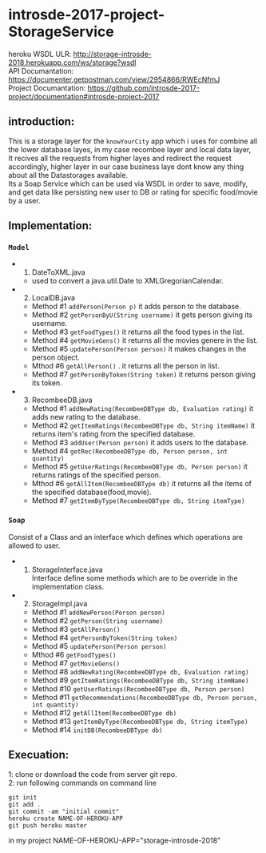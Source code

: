 # introsde-2017-project-StorageService

heroku WSDL ULR: http://storage-introsde-2018.herokuapp.com/ws/storage?wsdl  
API Documantation: https://documenter.getpostman.com/view/2954866/RWEcNfmJ  
Project Documantation: https://github.com/introsde-2017-project/documentation#introsde-project-2017  

## introduction:
This is a storage layer for the `knowYourCity` app which i uses for combine all the lower database layes, in my case recombee layer and local data layer,  
It recives all the requests from higher layes and redirect the request accordingly, higher layer in our case business laye dont know any thing about all the Datastorages available.  
Its a Soap Service which can be used via WSDL in order to save, modify, and get data like persisting new user to DB or rating for specific food/movie by a user.  

## Implementation:  
### `Model` 

 * 1. DateToXML.java    
   * used to convert a java.util.Date to XMLGregorianCalendar.
 * 2. LocalDB.java    
   * Method #1 `addPerson(Person p)`  it adds person to the database.    
   * Method #2 `getPersonByU(String username)` it gets person giving its username.  
   * Method #3 `getFoodTypes()` it returns all the food types in the list.  
   * Method #4 `getMovieGens()` it returns all the movies genere in the list.  
   * Method #5 `updatePerson(Person person)` it makes changes in the person object.  
   * Mthod  #6 `getAllPerson()` . it returns all the person in list.  
   * Method #7 `getPersonByToken(String token)` it returns person giving its token.  
 * 3. RecombeeDB.java   
   * Method #1 `addNewRating(RecombeeDBType db, Evaluation rating)` it adds new rating to the database.      
   * Method #2 `getItemRatings(RecombeeDBType db, String itemName)` it returns item's rating from the specified database.  
   * Method #3 `addUser(Person person)` it adds users to the database.   
   * Method #4 `getRec(RecombeeDBType db, Person person, int quantity)`    
   * Method #5 `getUserRatings(RecombeeDBType db, Person person)` it returns ratings of the specified person.    
   * Mthod  #6 `getAllItem(RecombeeDBType db)` it returns all the items of the specified database(food,movie).  
   * Method #7 `getItemByType(RecombeeDBType db, String itemType)`   
    
### `Soap` 
  Consist of a Class and an interface which defines which operations are allowed to user.  
 * 1. StorageInterface.java  
  Interface define some methods which are to be override in the implementation class.  
 * 2. StorageImpl.java
   * Method #1  `addNewPerson(Person person)`        
   * Method #2  `getPerson(String username)`   
   * Method #3  `getAllPerson()`     
   * Method #4  `getPersonByToken(String token)`      
   * Method #5  `updatePerson(Person person)`      
   * Mthod  #6  `getFoodTypes()`  
   * Method #7  `getMovieGens()`   
   * Method #8  `addNewRating(RecombeeDBType db, Evaluation rating)`  
   * Method #9  `getItemRatings(RecombeeDBType db, String itemName)`   
   * Method #10 `getUserRatings(RecombeeDBType db, Person person)`  
   * Method #11 `getRecommendations(RecombeeDBType db, Person person, int quantity) `  
   * Method #12 `getAllItem(RecombeeDBType db)`  
   * Method #13 `getItemByType(RecombeeDBType db, String itemType)`  
   * Method #14 `initDB(RecombeeDBType db)`  

## Execuation:
1: clone or download the code from server git repo.  
2: run following commands on command line   
```
git init
git add .
git commit -am "initial commit"
heroku create NAME-OF-HEROKU-APP
git push heroku master 

```
in my project NAME-OF-HEROKU-APP="storage-introsde-2018"
